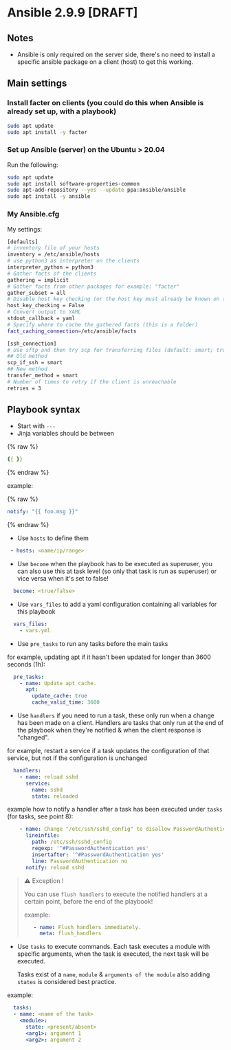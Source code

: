 # Ansible 2.9.9 [DRAFT]

## Notes

- Ansible is only required on the server side, there's no need to install a specific ansible package on a client (host) to get this working.

## Main settings

### Install facter on clients (you could do this when Ansible is already set up, with a playbook)

```bash
sudo apt update
sudo apt install -y facter
```

### Set up Ansible (server) on the Ubuntu > 20.04

Run the following:

```bash
sudo apt update
sudo apt install software-properties-common
sudo apt-add-repository --yes --update ppa:ansible/ansible
sudo apt install -y ansible
```

### My Ansible.cfg

My settings:

```bash
[defaults]
# inventory file of your hosts
inventory = /etc/ansible/hosts
# use python3 as interpreter on the clients
interpreter_python = python3
# Gather facts of the clients
gathering = implicit
# Gather facts from other packages for example: "facter"
gather_subset = all
# Disable host key checking (or the host key must already be known on the server
host_key_checking = False
# Convert output to YAML
stdout_callback = yaml
# Specify where to cache the gathered facts (this is a folder)
fact_caching_connection=/etc/ansible/facts

[ssh_connection]
# Use sftp and then try scp for transferring files (default: smart; true (scp only); false (sftp only))
## Old method
scp_if_ssh = smart
## New method
transfer_method = smart
# Number of times to retry if the client is unreachable
retries = 3
```

## Playbook syntax

- Start with `---`
- Jinja variables should be between

{% raw %}

```yaml
{{ }}
```

{% endraw %}

example:

{% raw %}

```yaml
notify: "{{ foo.msg }}"
```

{% endraw %}

- Use `hosts` to define them

```yaml
 - hosts: <name/ip/range>
 ```

- Use `become` when the playbook has to be executed as superuser, you can also use this at task level (so only that task is run as superuser) or vice versa when it's set to false!

```yaml
  become: <true/false>
```

- Use `vars_files` to add a yaml configuration containing all variables for this playbook

```yaml
  vars_files:
    - vars.yml
```

- Use `pre_tasks` to run any tasks before the main tasks

for example, updating apt if it hasn't been updated for longer than 3600 seconds (1h):

```yaml
  pre_tasks:
    - name: Update apt cache.
      apt:
        update_cache: true
        cache_valid_time: 3600
```

- Use `handlers` if you need to run a task, these only run when a change has been made on a client.
   Handlers are tasks that only run at the end of the playbook when they're notified & when the client response is "changed".

for example, restart a service if a task updates the configuration of that service, but not if the configuration is unchanged

```yaml
  handlers:
    - name: reload sshd
      service:
        name: sshd
        state: reloaded
```

example how to notify a handler after a task has been executed under `tasks` (for tasks, see point 8):

```yaml
    - name: Change "/etc/ssh/sshd_config" to disallow PasswordAuthentication.
      lineinfile:
        path: /etc/ssh/sshd_config
        regexp: '^#PasswordAuthentication yes'
        insertafter: '^#PasswordAuthentication yes'
        line: PasswordAuthentication no
      notify: reload sshd
```

> ⚠️ Exception !
>
>
> You can use `flush handlers` to execute the notified handlers at a certain point, before the end of the playbook!
>
> example:
>
> ```yaml
>    - name: Flush handlers immediately.
>      meta: flush_handlers
>```

- Use `tasks` to execute commands.
   Each task executes a module with specific arguments, when the task is executed, the next task will be executed.

   Tasks exist of a `name`, `module` & `arguments of the module` also adding `states` is considered best practice.

example:

```yaml
  tasks:
  - name: <name of the task>
    <module>:
      state: <present/absent>
      <arg1>: argument 1
      <arg2>: argument 2
```
